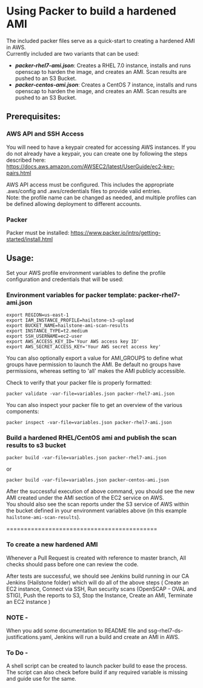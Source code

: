 # Using Packer to build a hardened AMI

The included packer files serve as a quick-start to creating a hardened AMI in AWS.  
Currently included are two variants that can be used:   
- _**packer-rhel7-ami.json**_: Creates a RHEL 7.0 instance, installs and runs openscap to harden the image, and creates an AMI. Scan results are pushed to an S3 Bucket.
- _**packer-centos-ami.json**_: Creates a CentOS 7 instance, installs and runs openscap to harden the image, and creates an AMI. Scan results are pushed to an S3 Bucket.

## Prerequisites:

### **AWS API and SSH Access**
You will need to have a keypair created for accessing AWS instances. If you do not already have a keypair, you can create one by following the steps described here: https://docs.aws.amazon.com/AWSEC2/latest/UserGuide/ec2-key-pairs.html

AWS API access must be configured. This includes the appropriate .aws/config and .aws/credentials files to provide valid entries.  
Note: the profile name can be changed as needed, and multiple profiles can be defined allowing deployment to different accounts.   

### **Packer** 
Packer must be installed: https://www.packer.io/intro/getting-started/install.html

## Usage:

Set your AWS profile environment variables to define the profile configuration and credentials that will be used: 

### Environment variables for packer template: packer-rhel7-ami.json
```
export REGION=us-east-1
export IAM_INSTANCE_PROFILE=hailstone-s3-upload
export BUCKET_NAME=hailstone-ami-scan-results
export INSTANCE_TYPE=t2.medium
export SSH_USERNAME=ec2-user
export AWS_ACCESS_KEY_ID='Your AWS access key ID'
export AWS_SECRET_ACCESS_KEY='Your AWS secret access key'
```
You can also optionally export a value for AMI_GROUPS to define what groups have permission to launch the AMI. Be default no groups have permissions, whereas setting to 'all' makes the AMI publicly accessible. 

Check to verify that your packer file is properly formatted:  
```
packer validate -var-file=variables.json packer-rhel7-ami.json
```
You can also inspect your packer file to get an overview of the various components:  
```
packer inspect -var-file=variables.json packer-rhel7-ami.json
``` 

### Build a hardened RHEL/CentOS ami and publish the scan results to s3 bucket
```
packer build -var-file=variables.json packer-rhel7-ami.json
```   
or   
```
packer build -var-file=variables.json packer-centos-ami.json
```

After the successful execution of above command, you should see the new AMI created under the AMI section of the EC2 service on AWS.  
You should also see the scan reports under the S3 service of AWS within the bucket defined in your environment variables above (in this example `hailstone-ami-scan-results`).


===========================================

### To create a new hardened AMI

Whenever a Pull Request is created with reference to master branch, All checks should pass before one can review the code.

After tests are successful, we should see Jenkins build running in our CA Jenkins (Hailstone folder) which will do all of the above steps ( Create an EC2 instance, Connect via SSH, Run security scans (OpenSCAP - OVAL and STIG), Push the reports to S3, Stop the Instance, Create an AMI, Terminate an EC2 instance )


### NOTE -

When you add some documentation to README file and ssg-rhel7-ds-justifications.yaml, Jenkins will run a build and create an AMI in AWS.

### To Do -
A shell script can be created to launch packer build to ease the process. The script can also check  before build if any required variable is missing and guide use for the same.